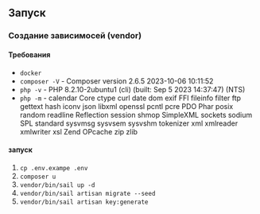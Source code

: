 ## Запуск
### Создание зависимосей (vendor)
#### Требования
* `docker`
* `composer -V` - Composer version 2.6.5 2023-10-06 10:11:52
* `php -v` - PHP 8.2.10-2ubuntu1 (cli) (built: Sep  5 2023 14:37:47) (NTS)
* `php -m` - calendar
  Core
  ctype
  curl
  date
  dom
  exif
  FFI
  fileinfo
  filter
  ftp
  gettext
  hash
  iconv
  json
  libxml
  openssl
  pcntl
  pcre
  PDO
  Phar
  posix
  random
  readline
  Reflection
  session
  shmop
  SimpleXML
  sockets
  sodium
  SPL
  standard
  sysvmsg
  sysvsem
  sysvshm
  tokenizer
  xml
  xmlreader
  xmlwriter
  xsl
  Zend OPcache
  zip
  zlib
#### запуск
1. `cp .env.exampe .env`
2. `composer u`
3. `vendor/bin/sail up -d`
4. `vendor/bin/sail artisan migrate --seed`
5. `vendor/bin/sail artisan key:generate`
